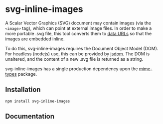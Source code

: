# svg-inline-images

A Scalar Vector Graphics (SVG) document may contain images (via the `<image>` tag), which can point at external image files. In order to make a more portable .svg file, this tool converts them to [data URLs](https://developer.mozilla.org/en-US/docs/Web/URI/Reference/Schemes/data) so that the images are embedded inline.

To do this, svg-inline-images requires the Document Object Model (DOM). For headless (nodejs) use, this can be provided by [jsdom](https://www.npmjs.com/package/jsdom). The DOM is unaltered, and the content of a new .svg file is returned as a string.

svg-inline-images has a single production dependency upon the [mime-types](https://www.npmjs.com/package/mime-types) package.

## Installation

```
npm install svg-inline-images
```

## Documentation

